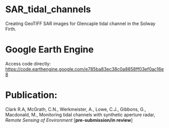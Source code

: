 # SAR_tidal_channels
Creating GeoTIFF SAR images for Glencaple tidal channel in the Solway Firth.

# Google Earth Engine
Access code directly: https://code.earthengine.google.com/e785ba83ec38c0a8858ff03ef0ac16e8

# Publication:
Clark R.A, McGrath, C.N., Werkmeister, A., Lowe, C.J., Gibbons, G., Macdonald, M., Monitoring tidal channels with synthetic aperture radar, _Remote Sensing of Environment_ [**pre-submission/in review**]
